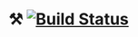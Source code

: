 # ⚒ [![Build Status](https://travis-ci.org/decentracy/defacto.md.svg?branch=dev)](https://travis-ci.org/decentracy/defacto.md)